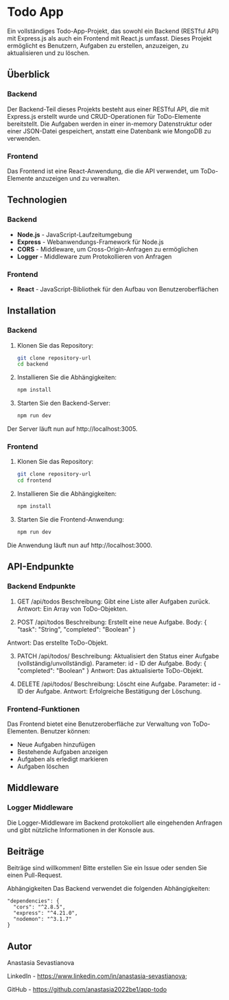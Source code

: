 # Todo App

Ein vollständiges Todo-App-Projekt, das sowohl ein Backend (RESTful API) mit Express.js als auch ein Frontend mit React.js umfasst. Dieses Projekt ermöglicht es Benutzern, Aufgaben zu erstellen, anzuzeigen, zu aktualisieren und zu löschen.

## Überblick

### Backend

Der Backend-Teil dieses Projekts besteht aus einer RESTful API, die mit Express.js erstellt wurde und CRUD-Operationen für ToDo-Elemente bereitstellt. Die Aufgaben werden in einer in-memory Datenstruktur oder einer JSON-Datei gespeichert, anstatt eine Datenbank wie MongoDB zu verwenden.

### Frontend

Das Frontend ist eine React-Anwendung, die die API verwendet, um ToDo-Elemente anzuzeigen und zu verwalten.

## Technologien

### Backend

- **Node.js** - JavaScript-Laufzeitumgebung
- **Express** - Webanwendungs-Framework für Node.js
- **CORS** - Middleware, um Cross-Origin-Anfragen zu ermöglichen
- **Logger** - Middleware zum Protokollieren von Anfragen

### Frontend

- **React** - JavaScript-Bibliothek für den Aufbau von Benutzeroberflächen

## Installation

### Backend

1. Klonen Sie das Repository:
   
      ```bash
      git clone repository-url
      cd backend

3. Installieren Sie die Abhängigkeiten:

      ```bash
      npm install

4. Starten Sie den Backend-Server:
   
      ```bash
      npm run dev

Der Server läuft nun auf http://localhost:3005.


### Frontend
1. Klonen Sie das Repository:


    ```bash
    git clone repository-url
    cd frontend

2. Installieren Sie die Abhängigkeiten:

    ```bash
    npm install

3. Starten Sie die Frontend-Anwendung:

    ```bash
    npm run dev

Die Anwendung läuft nun auf http://localhost:3000.

## API-Endpunkte

### Backend Endpunkte

1. GET /api/todos
Beschreibung: Gibt eine Liste aller Aufgaben zurück.
Antwort: Ein Array von ToDo-Objekten.

2. POST /api/todos
Beschreibung: Erstellt eine neue Aufgabe.
Body:
{
  "task": "String",
  "completed": "Boolean"
}

Antwort: Das erstellte ToDo-Objekt.

3. PATCH /api/todos/
Beschreibung: Aktualisiert den Status einer Aufgabe (vollständig/unvollständig).
Parameter: id - ID der Aufgabe.
Body:
{
  "completed": "Boolean"
}
Antwort: Das aktualisierte ToDo-Objekt.

4. DELETE /api/todos/
Beschreibung: Löscht eine Aufgabe.
Parameter: id - ID der Aufgabe.
Antwort: Erfolgreiche Bestätigung der Löschung.

### Frontend-Funktionen
Das Frontend bietet eine Benutzeroberfläche zur Verwaltung von ToDo-Elementen. Benutzer können:

- Neue Aufgaben hinzufügen
- Bestehende Aufgaben anzeigen
- Aufgaben als erledigt markieren
- Aufgaben löschen


## Middleware
### Logger Middleware
Die Logger-Middleware im Backend protokolliert alle eingehenden Anfragen und gibt nützliche Informationen in der Konsole aus.

## Beiträge
Beiträge sind willkommen! Bitte erstellen Sie ein Issue oder senden Sie einen Pull-Request.

Abhängigkeiten
Das Backend verwendet die folgenden Abhängigkeiten:

    
    "dependencies": {
      "cors": "^2.8.5",
      "express": "^4.21.0",
      "nodemon": "^3.1.7"
    }


## Autor
Anastasia Sevastianova

LinkedIn -  https://www.linkedin.com/in/anastasia-sevastianova;

GitHub - https://github.com/anastasia2022be1/app-todo
